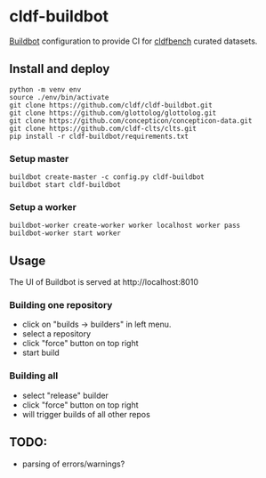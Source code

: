 # cldf-buildbot

[Buildbot](http://buildbot.net/) configuration to provide CI for 
[cldfbench](https://github.com/cldf/cldfbench) curated datasets.


## Install and deploy

```shell script
python -m venv env
source ./env/bin/activate
git clone https://github.com/cldf/cldf-buildbot.git
git clone https://github.com/glottolog/glottolog.git
git clone https://github.com/concepticon/concepticon-data.git
git clone https://github.com/cldf-clts/clts.git
pip install -r cldf-buildbot/requirements.txt
```


### Setup master

```shell script
buildbot create-master -c config.py cldf-buildbot
buildbot start cldf-buildbot
````

### Setup a worker

```shell script
buildbot-worker create-worker worker localhost worker pass
buildbot-worker start worker
```


## Usage

The UI of Buildbot is served at http://localhost:8010

### Building one repository

* click on "builds -> builders" in left menu.
* select a repository
* click "force" button on top right
* start build

### Building all

* select "release" builder
* click "force" button on top right
* will trigger builds of all other repos


## TODO:

* parsing of errors/warnings?
